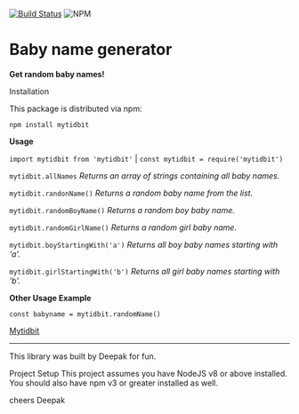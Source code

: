 [![Build Status](https://travis-ci.org/deechris27/opensource.svg?branch=master)](https://travis-ci.org/deechris27/opensource) ![NPM](https://img.shields.io/npm/l/mytidbit)

# Baby name generator

**Get random baby names!**

Installation
 
  This package is distributed via npm: 
  

```npm install mytidbit```

**Usage**

```import mytidbit from 'mytidbit'``` | ```const mytidbit = require('mytidbit')```


```mytidbit.allNames``` *Returns an array of strings containing all baby names.*

```mytidbit.randonName()``` *Returns a random baby name from the list.*

```mytidbit.randomBoyName()``` *Returns a random boy baby name.*

```mytidbit.randomGirlName()``` *Returns a random girl baby name.*

```mytidbit.boyStartingWith('a')``` *Returns all boy baby names starting with 'a'.*

```mytidbit.girlStartingWith('b')``` *Returns all girl baby names starting with 'b'.*

**Other Usage Example**

```const babyname = mytidbit.randomName()```



[Mytidbit](https://www.npmjs.com/package/mytidbit)
*****************************************************************************************
This library was built by Deepak for fun.

Project Setup
This project assumes you have NodeJS v8 or above installed. You should also have npm v3 or greater installed as well.

cheers
Deepak
